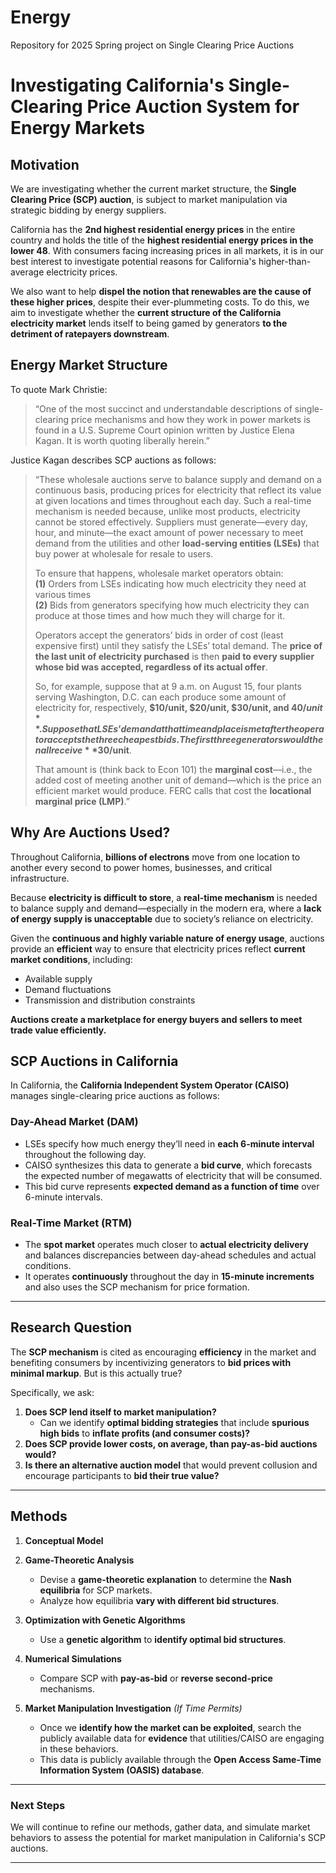 # Energy
Repository for 2025 Spring project on Single Clearing Price Auctions

# Investigating California's Single-Clearing Price Auction System for Energy Markets

## Motivation
We are investigating whether the current market structure, the **Single Clearing Price (SCP) auction**, is subject to market manipulation via strategic bidding by energy suppliers. 

California has the **2nd highest residential energy prices** in the entire country and holds the title of the **highest residential energy prices in the lower 48**. With consumers facing increasing prices in all markets, it is in our best interest to investigate potential reasons for California's higher-than-average electricity prices. 

We also want to help **dispel the notion that renewables are the cause of these higher prices**, despite their ever-plummeting costs. To do this, we aim to investigate whether the **current structure of the California electricity market** lends itself to being gamed by generators **to the detriment of ratepayers downstream**.

## Energy Market Structure
To quote Mark Christie:

> “One of the most succinct and understandable descriptions of single-clearing price mechanisms and how they work in power markets is found in a U.S. Supreme Court opinion written by Justice Elena Kagan. It is worth quoting liberally herein.”

Justice Kagan describes SCP auctions as follows:

> “These wholesale auctions serve to balance supply and demand on a continuous basis, producing prices for electricity that reflect its value at given locations and times throughout each day. Such a real-time mechanism is needed because, unlike most products, electricity cannot be stored effectively. Suppliers must generate—every day, hour, and minute—the exact amount of power necessary to meet demand from the utilities and other **load-serving entities (LSEs)** that buy power at wholesale for resale to users. 
>
> To ensure that happens, wholesale market operators obtain:  
> **(1)** Orders from LSEs indicating how much electricity they need at various times  
> **(2)** Bids from generators specifying how much electricity they can produce at those times and how much they will charge for it.  
>
> Operators accept the generators’ bids in order of cost (least expensive first) until they satisfy the LSEs’ total demand. The **price of the last unit of electricity purchased** is then **paid to every supplier whose bid was accepted, regardless of its actual offer**.  
>
> So, for example, suppose that at 9 a.m. on August 15, four plants serving Washington, D.C. can each produce some amount of electricity for, respectively, **$10/unit, $20/unit, $30/unit, and $40/unit**. Suppose that LSEs’ demand at that time and place is met after the operator accepts the three cheapest bids. The first three generators would then all receive **$30/unit**.  
>
> That amount is (think back to Econ 101) the **marginal cost**—i.e., the added cost of meeting another unit of demand—which is the price an efficient market would produce. FERC calls that cost the **locational marginal price (LMP)**.”

## Why Are Auctions Used?
Throughout California, **billions of electrons** move from one location to another every second to power homes, businesses, and critical infrastructure. 

Because **electricity is difficult to store**, a **real-time mechanism** is needed to balance supply and demand—especially in the modern era, where a **lack of energy supply is unacceptable** due to society’s reliance on electricity. 

Given the **continuous and highly variable nature of energy usage**, auctions provide an **efficient** way to ensure that electricity prices reflect **current market conditions**, including:
- Available supply
- Demand fluctuations
- Transmission and distribution constraints

**Auctions create a marketplace for energy buyers and sellers to meet trade value efficiently.**

## SCP Auctions in California
In California, the **California Independent System Operator (CAISO)** manages single-clearing price auctions as follows:

### **Day-Ahead Market (DAM)**
- LSEs specify how much energy they’ll need in **each 6-minute interval** throughout the following day.  
- CAISO synthesizes this data to generate a **bid curve**, which forecasts the expected number of megawatts of electricity that will be consumed.  
- This bid curve represents **expected demand as a function of time** over 6-minute intervals.

### **Real-Time Market (RTM)**
- The **spot market** operates much closer to **actual electricity delivery** and balances discrepancies between day-ahead schedules and actual conditions.  
- It operates **continuously** throughout the day in **15-minute increments** and also uses the SCP mechanism for price formation.

---

## **Research Question**
The **SCP mechanism** is cited as encouraging **efficiency** in the market and benefiting consumers by incentivizing generators to **bid prices with minimal markup**. But is this actually true?

Specifically, we ask:
1. **Does SCP lend itself to market manipulation?**  
   - Can we identify **optimal bidding strategies** that include **spurious high bids** to **inflate profits (and consumer costs)?**  
2. **Does SCP provide lower costs, on average, than pay-as-bid auctions would?**  
3. **Is there an alternative auction model** that would prevent collusion and encourage participants to **bid their true value?**  

---

## **Methods**
1. **Conceptual Model**  

2. **Game-Theoretic Analysis**  
   - Devise a **game-theoretic explanation** to determine the **Nash equilibria** for SCP markets.  
   - Analyze how equilibria **vary with different bid structures**.  

3. **Optimization with Genetic Algorithms**  
   - Use a **genetic algorithm** to **identify optimal bid structures**.  

4. **Numerical Simulations**  
   - Compare SCP with **pay-as-bid** or **reverse second-price** mechanisms.  

5. **Market Manipulation Investigation** *(If Time Permits)*  
   - Once we **identify how the market can be exploited**, search the publicly available data for **evidence** that utilities/CAISO are engaging in these behaviors.  
   - This data is publicly available through the **Open Access Same-Time Information System (OASIS) database**.

---

### **Next Steps**
We will continue to refine our methods, gather data, and simulate market behaviors to assess the potential for market manipulation in California's SCP auctions.

---
